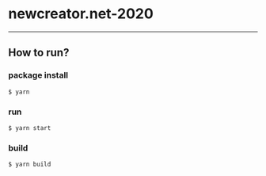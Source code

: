 # newcreator.net-2020

---

## How to run?

### package install

```
$ yarn
```

### run

```
$ yarn start
```

### build

```
$ yarn build
```

